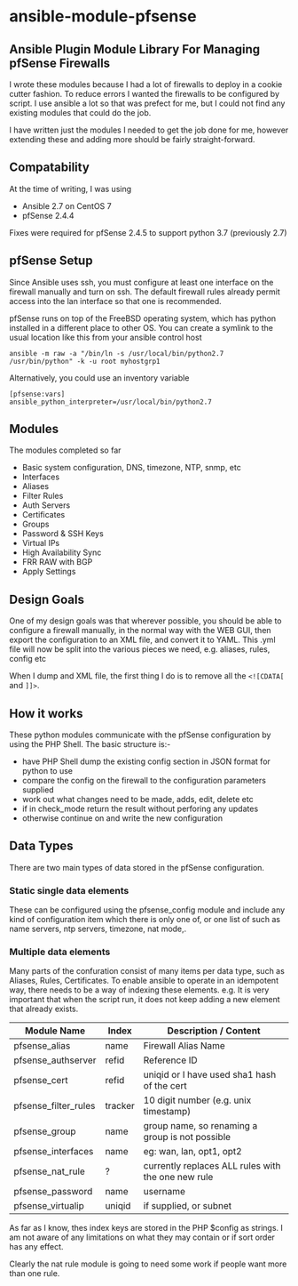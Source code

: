 # ansible-module-pfsense
## Ansible Plugin Module Library For Managing pfSense Firewalls

I wrote these modules because I had a lot of firewalls to deploy in a cookie cutter fashion.
To reduce errors I wanted the firewalls to be configured by script.
I use ansible a lot so that was prefect for me, but I could not find any existing modules that could do the job.

I have written just the modules I needed to get the job done for me, 
however extending these and adding more should be fairly straight-forward.

## Compatability

At the time of writing, I was using
 - Ansible 2.7 on CentOS 7
 - pfSense 2.4.4

Fixes were required for pfSense 2.4.5 to support python 3.7 (previously 2.7)

## pfSense Setup

Since Ansible uses ssh, you must configure at least one interface on the firewall manually and turn on ssh.
The default firewall rules already permit access into the lan interface so that one is recommended.

pfSense runs on top of the FreeBSD operating system, which has python installed in a different place to other OS.
You can create a symlink to the usual location like this from your ansible control host
```
ansible -m raw -a "/bin/ln -s /usr/local/bin/python2.7 /usr/bin/python" -k -u root myhostgrp1
```
Alternatively, you could use an inventory variable
```
[pfsense:vars]
ansible_python_interpreter=/usr/local/bin/python2.7
```

## Modules

The modules completed so far
 - Basic system configuration, DNS, timezone, NTP, snmp, etc
 - Interfaces
 - Aliases
 - Filter Rules
 - Auth Servers
 - Certificates
 - Groups
 - Password & SSH Keys
 - Virtual IPs
 - High Availability Sync
 - FRR RAW with BGP
 - Apply Settings

## Design Goals

One of my design goals was that wherever possible, you should be able to configure a firewall manually,
in the normal way with the WEB GUI, then export the configuration to an XML file, and convert it to YAML.
This .yml file will now be split into the various pieces we need, e.g. aliases, rules, config etc

When I dump and XML file, the first thing I do is to remove all the `<![CDATA[` and `]]>`.

## How it works

These python modules communicate with the pfSense configuration by using the PHP Shell.
The basic structure is:-
 - have PHP Shell dump the existing config section in JSON format for python to use
 - compare the config on the firewall to the configuration parameters supplied
 - work out what changes need to be made, adds, edit, delete etc
 - if in check_mode return the result without perforing any updates
 - otherwise continue on and write the new configuration

## Data Types

There are two main types of data stored in the pfSense configuration.

### Static single data elements

These can be configured using the pfsense_config module and include any kind of configuration item which there is only one of,
or one list of such as name servers, ntp servers, timezone, nat mode,.

### Multiple data elements

Many parts of the confuration consist of many items per data type, such as Aliases, Rules, Certificates.
To enable ansible to operate in an idempotent way, there needs to be a way of indexing these elements.
e.g. It is very important that when the script run, it does not keep adding a new element that already exists.

| Module Name          | Index   | Description / Content
| -------------------- | ------- | ------------------------------------- 
| pfsense_alias        | name    | Firewall Alias Name
| pfsense_authserver   | refid   | Reference ID
| pfsense_cert         | refid   | uniqid or I have used sha1 hash of the cert
| pfsense_filter_rules | tracker | 10 digit number (e.g. unix timestamp)
| pfsense_group        | name    | group name, so renaming a group is not possible
| pfsense_interfaces   | name    | eg: wan, lan, opt1, opt2
| pfsense_nat_rule     | ?       | currently replaces ALL rules with the one new rule
| pfsense_password     | name    | username
| pfsense_virtualip    | uniqid  | if supplied, or subnet

As far as I know, thes index keys are stored in the PHP $config as strings.
I am not aware of any limitations on what they may contain or if sort order has any effect.

Clearly the nat rule module is going to need some work if people want more than one rule.




